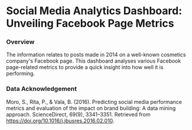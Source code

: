# Social Media Analytics Dashboard: Unveiling Facebook Page Metrics

### Overview
The information relates to posts made in 2014 on a well-known cosmetics company's Facebook page. This dashboard analyses various Facebook page-related metrics to provide a quick insight into how well it is performing.

### Data Acknowledgement
Moro, S., Rita, P., & Vala, B. (2016). Predicting social media performance metrics and evaluation of the impact on brand building: A data mining approach. ScienceDirect, 69(9), 3341–3351. Retrieved from https://doi.org/10.1016/j.jbusres.2016.02.010.
